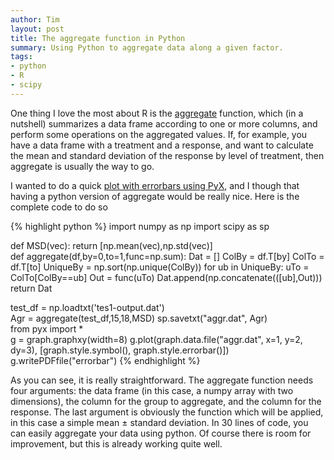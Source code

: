 ```yaml
---
author: Tim
layout: post
title: The aggregate function in Python
summary: Using Python to aggregate data along a given factor.
tags:
- python
- R
- scipy
---
```


One thing I love the most about R is the [aggregate](http://stat.ethz.ch/R-manual/R-devel/library/stats/html/aggregate.html) function, which (in a nutshell) summarizes a data frame according to one or more columns, and perform some operations on the aggregated values. If, for example, you have a data frame with a treatment and a response, and want to calculate the mean and standard deviation of the response by level of treatment, then aggregate is usually the way to go.

I wanted to do a quick [plot with errorbars using PyX](http://pyx.sourceforge.net/examples/graphstyles/errorbar.html), and I though that having a python version of aggregate would be really nice. Here is the complete code to do so

{% highlight python %}
import numpy as np
import scipy as sp  

def MSD(vec):
	return [np.mean(vec),np.std(vec)]  
def aggregate(df,by=0,to=1,func=np.sum):
	Dat = []
    ColBy = df.T[by]
    ColTo = df.T[to]
    UniqueBy = np.sort(np.unique(ColBy))
    for ub in UniqueBy:
    	uTo = ColTo[ColBy==ub]
    	Out = func(uTo)
    	Dat.append(np.concatenate(([ub],Out)))
    return Dat  
    
test_df = np.loadtxt('tes1-output.dat')  
Agr = aggregate(test_df,15,18,MSD)
sp.savetxt("aggr.dat", Agr)  
from pyx import *  
g = graph.graphxy(width=8)
g.plot(graph.data.file("aggr.dat", x=1, y=2, dy=3),
	[graph.style.symbol(), graph.style.errorbar()])
g.writePDFfile("errorbar")
{% endhighlight %}

As you can see, it is really straightforward. The aggregate function needs four arguments: the data frame (in this case, a numpy array with two dimensions), the column for the group to aggregate, and the column for the response. The last argument is obviously the function which will be applied, in this case a simple mean ± standard deviation. In 30 lines of code, you can easily aggregate your data using python. Of course there is room for improvement, but this is already working quite well.
